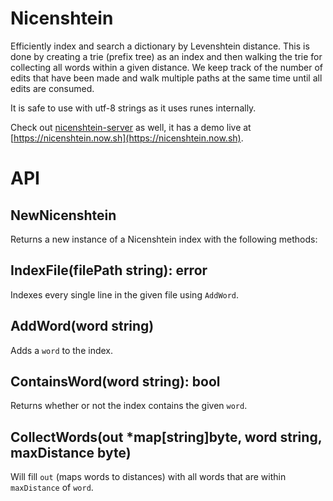 # Nicenshtein

Efficiently index and search a dictionary by Levenshtein distance. This is done by creating a trie (prefix tree) as an index and then walking the trie for collecting all words within a given distance. We keep track of the number of edits that have been made and walk multiple paths at the same time until all edits are consumed.

It is safe to use with utf-8 strings as it uses runes internally.

Check out [nicenshtein-server](https://github.com/Prinzhorn/nicenshtein-server) as well, it has a demo live at [https://nicenshtein.now.sh](https://nicenshtein.now.sh).

# API

## NewNicenshtein

Returns a new instance of a Nicenshtein index with the following methods:

## IndexFile(filePath string): error

Indexes every single line in the given file using `AddWord`.

## AddWord(word string)

Adds a `word` to the index.

## ContainsWord(word string): bool

Returns whether or not the index contains the given `word`.

## CollectWords(out \*map[string]byte, word string, maxDistance byte)

Will fill `out` (maps words to distances) with all words that are within `maxDistance` of `word`.